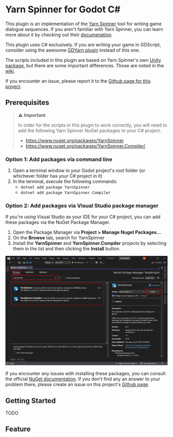 # Yarn Spinner for Godot C#

This plugin is an implementation of the [Yarn Spinner](https://yarnspinner.dev/) tool for writing game dialogue sequences. If you aren't familiar with Yarn Spinner, you can learn more about it by checking out their [documenation](https://docs.yarnspinner.dev/).

This plugin uses C# exclusively. If you are writing your game in GDScript, consider using the awesome [GDYarn plugin](https://godotengine.org/asset-library/asset/747) instead of this one.

The scripts included in this plugin are based on Yarn Spinner's own [Unity package](https://github.com/YarnSpinnerTool/YarnSpinner-Unity), but there are some important differences. Those are noted in the [wiki](https://github.com/tjmclain/YarnSpinner-GodotSharp/wiki/Getting-Started).

If you encounter an issue, please report it to the [Github page for this project](https://github.com/tjmclain/YarnSpinner-GodotSharp).

## Prerequisites

> **⚠️ Important**
>
> In order for the scripts in this plugin to work correctly, you will need to add the following Yarn Spinner NuGet packages to your C# project.
>
> - https://www.nuget.org/packages/YarnSpinner
> - https://www.nuget.org/packages/YarnSpinner.Compiler/

### Option 1: Add packages via command line

1. Open a terminal window in your Godot project's root folder (or whichever folder has your C# project in it)
2. In the terminal, execute the following commands:
   - `dotnet add package YarnSpinner`
   - `dotnet add package YarnSpinner.Compiler`

### Option 2: Add packages via Visual Studio package manager

If you're using Visual Studio as your IDE for your C# project, you can add these packages via the NuGet Package Manager.

1. Open the Package Manager via **Project > Manage Nuget Packages...**
2. On the **Browse** tab, search for YarnSpinner
3. Install the **YarnSpinner** and **YarnSpinner.Compiler** projects by selecting them in the list and then clicking the **Install** button.

![NuGet Package Manager](https://github.com/tjmclain/YarnSpinner-GodotSharp/blob/master/addons/yarnspinner_godot/.screenshots/vs_nuget_package_manager_highlights.png)

If you encounter any issues with installing these packages, you can consult the official [NuGet documentation](https://learn.microsoft.com/en-gb/nuget/what-is-nuget). If you don't find any an answer to your problem there, please create an issue on this project's [Github page](https://github.com/tjmclain/YarnSpinner-GodotSharp/issues).

## Getting Started

TODO

## Feature
